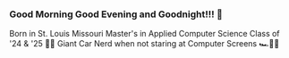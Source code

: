 ### Good Morning Good Evening and Goodnight!!! 👋

Born in St. Louis Missouri
Master's in Applied Computer Science Class of '24 & '25 🐾🐾
Giant Car Nerd when not staring at Computer Screens 🏎️💨💨
<!--
**djgamekid/djgamekid** is a ✨ _special_ ✨ repository because its `README.md` (this file) appears on your GitHub profile.

Here are some ideas to get you started:

- 🔭 I’m currently working on ...
- 🌱 I’m currently learning ...
- 👯 I’m looking to collaborate on ...
- 🤔 I’m looking for help with ...
- 💬 Ask me about ...
- 📫 How to reach me: ...
- 😄 Pronouns: ...
- ⚡ Fun fact: ...
-->
